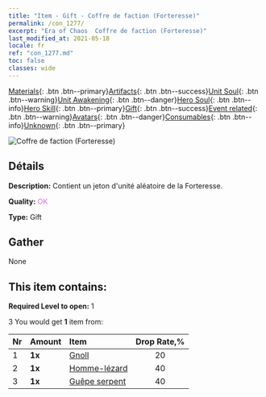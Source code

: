 ```yaml
---
title: "Item - Gift - Coffre de faction (Forteresse)"
permalink: /con_1277/
excerpt: "Era of Chaos  Coffre de faction (Forteresse)"
last_modified_at: 2021-05-18
locale: fr
ref: "con_1277.md"
toc: false
classes: wide
---
```

 [Materials](/ItemsFR/){: .btn .btn--primary}[Artifacts](/ItemsFR/Artifacts/){: .btn .btn--success}[Unit Soul](/ItemsFR/UnitSoul/){: .btn .btn--warning}[Unit Awakening](/ItemsFR/UnitAwakening/){: .btn .btn--danger}[Hero Soul](/ItemsFR/HeroSoul/){: .btn .btn--info}[Hero Skill](/ItemsFR/HeroSkill/){: .btn .btn--primary}[Gift](/ItemsFR/Gift/){: .btn .btn--success}[Event related](/ItemsFR/Events/){: .btn .btn--warning}[Avatars](/ItemsFR/Avatars/){: .btn .btn--danger}[Consumables](/ItemsFR/Consumables/){: .btn .btn--info}[Unknown](/ItemsFR/Unknown/){: .btn .btn--primary}

 ![Coffre de faction (Forteresse)](/images/t/i_904009.png)

## Détails
 **Description:** Contient un jeton d'unité aléatoire de la Forteresse.

 **Quality:** <span style="color: #DA70D6">OK</span>

 **Type:** Gift

## Gather

  None

## This item contains:

 **Required Level to open:** 1

 3 You would get **1** item  from:

  | Nr | Amount |     Item    | Drop Rate,% |
  |:---|:-------|:------------|:---------:|
  | 1 |  **1x** | [Gnoll](/ItemsFR/unt_253/) | 20 | 
  | 2 |  **1x** | [Homme-lézard](/ItemsFR/unt_254/) | 40 | 
  | 3 |  **1x** | [Guêpe serpent](/ItemsFR/unt_255/) | 40 | 
